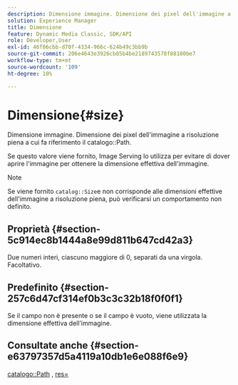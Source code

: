 ```yaml
---
description: Dimensione immagine. Dimensione dei pixel dell'immagine a risoluzione piena a cui fa riferimento il percorso del catalogo.
solution: Experience Manager
title: Dimensione
feature: Dynamic Media Classic, SDK/API
role: Developer,User
exl-id: 46f06cbb-d70f-4334-966c-624b49c3bb9b
source-git-commit: 206e4643e3926cb85b4be2189743578f88180be7
workflow-type: tm+mt
source-wordcount: '109'
ht-degree: 10%

---
```


# Dimensione{#size}

Dimensione immagine. Dimensione dei pixel dell&#39;immagine a risoluzione piena a cui fa riferimento il catalogo::Path.

Se questo valore viene fornito, Image Serving lo utilizza per evitare di dover aprire l&#39;immagine per ottenere la dimensione effettiva dell&#39;immagine.

>[!NOTE]
>
>Se viene fornito `catalog::Size`e non corrisponde alle dimensioni effettive dell&#39;immagine a risoluzione piena, può verificarsi un comportamento non definito.

## Proprietà {#section-5c914ec8b1444a8e99d811b647cd42a3}

Due numeri interi, ciascuno maggiore di 0, separati da una virgola. Facoltativo.

## Predefinito {#section-257c6d47cf314ef0b3c3c32b18f0f0f1}

Se il campo non è presente o se il campo è vuoto, viene utilizzata la dimensione effettiva dell’immagine.

## Consultate anche {#section-e63797357d5a4119a10db1e6e088f6e9}

[catalogo::Path](../../../../../../is-api/image-catalog/image-serving-api-ref/c-image-catalog-reference/c-image-svg-data-reference/c-image-data-reference/r-path-cat.md#reference-306afcaff172440ca81b85da8d78213c) ,  [res=](/help/aem-is-ir-api/is-api/http-ref/image-serving-api-ref/c-http-protocol-reference/c-command-reference/r-res.md)
